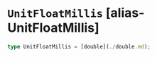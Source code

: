 # `UnitFloatMillis` [alias-UnitFloatMillis]
```typescript
type UnitFloatMillis = [double](./double.md);
```
